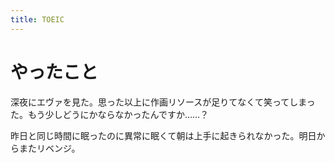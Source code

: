 ```yaml
---
title: TOEIC
---
```


# やったこと

深夜にエヴァを見た。思った以上に作画リソースが足りてなくて笑ってしまった。もう少しどうにかならなかったんですか……？

昨日と同じ時間に眠ったのに異常に眠くて朝は上手に起きられなかった。明日からまたリベンジ。
